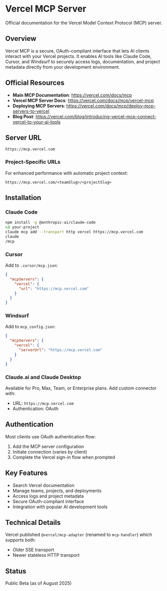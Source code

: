 # Vercel MCP Server

Official documentation for the Vercel Model Context Protocol (MCP) server.

## Overview

Vercel MCP is a secure, OAuth-compliant interface that lets AI clients interact with your Vercel projects. It enables AI tools like Claude Code, Cursor, and Windsurf to securely access logs, documentation, and project metadata directly from your development environment.

## Official Resources

- **Main MCP Documentation**: https://vercel.com/docs/mcp
- **Vercel MCP Server Docs**: https://vercel.com/docs/mcp/vercel-mcp
- **Deploying MCP Servers**: https://vercel.com/docs/mcp/deploy-mcp-servers-to-vercel
- **Blog Post**: https://vercel.com/blog/introducing-vercel-mcp-connect-vercel-to-your-ai-tools

## Server URL

```
https://mcp.vercel.com
```

### Project-Specific URLs

For enhanced performance with automatic project context:

```
https://mcp.vercel.com/<teamSlug>/<projectSlug>
```

## Installation

### Claude Code

```bash
npm install -g @anthropic-ai/claude-code
cd your-project
claude mcp add --transport http vercel https://mcp.vercel.com
claude
/mcp
```

### Cursor

Add to `.cursor/mcp.json`:

```json
{
  "mcpServers": {
    "vercel": {
      "url": "https://mcp.vercel.com"
    }
  }
}
```

### Windsurf

Add to `mcp_config.json`:

```json
{
  "mcpServers": {
    "vercel": {
      "serverUrl": "https://mcp.vercel.com"
    }
  }
}
```

### Claude.ai and Claude Desktop

Available for Pro, Max, Team, or Enterprise plans. Add custom connector with:
- URL: `https://mcp.vercel.com`
- Authentication: OAuth

## Authentication

Most clients use OAuth authentication flow:

1. Add the MCP server configuration
2. Initiate connection (varies by client)
3. Complete the Vercel sign-in flow when prompted

## Key Features

- Search Vercel documentation
- Manage teams, projects, and deployments
- Access logs and project metadata
- Secure OAuth-compliant interface
- Integration with popular AI development tools

## Technical Details

Vercel published `@vercel/mcp-adapter` (renamed to `mcp-handler`) which supports both:
- Older SSE transport
- Newer stateless HTTP transport

## Status

Public Beta (as of August 2025)

